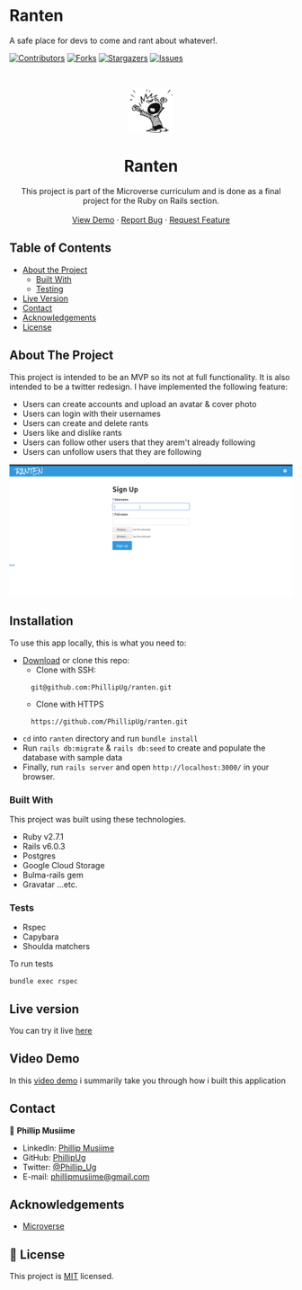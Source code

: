 # Ranten
A safe place for devs to come and rant about whatever!. 

<!--
*** Thanks for checking out this README Template. If you have a suggestion that would
*** make this better, please fork the repo and create a pull request or simply open
*** an issue with the tag "enhancement".
*** Thanks again! Now go create something AMAZING! :D
-->

<!-- PROJECT SHIELDS -->
<!--
*** I'm using markdown "reference style" links for readability.
*** Reference links are enclosed in brackets [ ] instead of parentheses ( ).
*** See the bottom of this document for the declaration of the reference variables
*** for contributors-url, forks-url, etc. This is an optional, concise syntax you may use.
*** https://www.markdownguide.org/basic-syntax/#reference-style-links
-->
[![Contributors][contributors-shield]][contributors-url]
[![Forks][forks-shield]][forks-url]
[![Stargazers][stars-shield]][stars-url]
[![Issues][issues-shield]][issues-url]

<!-- PROJECT LOGO -->
<br />
<p align="center">
  <a href="https://github.com/PhillipUg/ranten">
    <img src="app/assets/images/ranten.jpeg" alt="Logo" width="80" height="80">
  </a>

  <h1 align="center">Ranten</h1>

  <p align="center">
    This project is part of the Microverse curriculum and is done as a final project for the Ruby on Rails section.
    <br />
    <br />
    <a href="https://ranten-phillipug.herokuapp.com">View Demo</a>
    ·
    <a href="https://github.com/PhillipUg/ranten/issues">Report Bug</a>
    ·
    <a href="https://github.com/PhillipUg/ranten/issues">Request Feature</a>
  </p>
</p>

<!-- TABLE OF CONTENTS -->
## Table of Contents

* [About the Project](#about-the-project)
  * [Built With](#built-with)
  * [Testing](#testing)
* [Live Version](#live-version)
* [Contact](#contact)
* [Acknowledgements](#acknowledgements)
* [License](#license)

<!-- ABOUT THE PROJECT -->
## About The Project

This project is intended to be an MVP so its not at full functionality. It is also intended to be a twitter redesign. I have implemented the following feature:
* Users can create accounts and upload an avatar & cover photo
* Users can login with their usernames
* Users can create and delete rants
* Users like and dislike rants
* Users can follow other users that they arem't already following
* Users can unfollow users that they are following

[![Product Name Screen Shot][product-screenshot]][screenshot-url]

<!-- ABOUT THE PROJECT -->
## Installation

To use this app locally, this is what you need to:

* [Download](https://github.com/PhillipUg/ranten/archive/master.zip) or clone this repo:
  - Clone with SSH:
  ```
    git@github.com:PhillipUg/ranten.git
  ```
  - Clone with HTTPS
  ```
    https://github.com/PhillipUg/ranten.git
  ```
* `cd` into `ranten` directory and run `bundle install`
* Run `rails db:migrate` & `rails db:seed` to create and populate the database with sample data
* Finally, run `rails server` and open `http://localhost:3000/` in your browser.
 

### Built With
This project was built using these technologies.
* Ruby v2.7.1
* Rails v6.0.3
* Postgres
* Google Cloud Storage
* Bulma-rails gem
* Gravatar ...etc.

### Tests
* Rspec
* Capybara
* Shoulda matchers

To run tests 
```
bundle exec rspec
```

<!-- LIVE VERSION -->
## Live version

You can try it live [here](https://ranten-phillipug.herokuapp.com/)

## Video Demo
In this [video demo](https://www.loom.com/share/1bf6981349834578b54a5088bf09d508) i summarily take you through how i built this application

<!-- CONTACT -->
## Contact

👤 **Phillip Musiime**

- LinkedIn: [Phillip Musiime](https://www.linkedin.com/in/phillip-musiime/)
- GitHub: [PhillipUg](https://github.com/PhillipUg)
- Twitter: [@Phillip_Ug](https://twitter.com/Phillip_Ug)
- E-mail: phillipmusiime@gmail.com

<!-- ACKNOWLEDGEMENTS -->
## Acknowledgements
* [Microverse](https://www.microverse.org/)

<!-- MARKDOWN LINKS & IMAGES -->
<!-- https://www.markdownguide.org/basic-syntax/#reference-style-links -->
[contributors-shield]: https://img.shields.io/github/contributors/PhillipUg/ranten.svg?style=flat-square
[contributors-url]: https://github.com/PhillipUg/ranten/graphs/contributors
[forks-shield]: https://img.shields.io/github/forks/PhillipUg/ranten.svg?style=flat-square
[forks-url]: https://github.com/PhillipUg/ranten/network/members
[stars-shield]: https://img.shields.io/github/stars/PhillipUg/ranten.svg?style=flat-square
[stars-url]: https://github.com/PhillipUg/ranten/stargazers
[issues-shield]: https://img.shields.io/github/issues/PhillipUg/ranten.svg?style=flat-square
[issues-url]: https://github.com/PhillipUg/ranten/issues
[product-screenshot]: app/assets/images/ranten.gif
[screenshot-url]: https://ranten-phillipug.herokuapp.com

## 📝 License

This project is [MIT](https://opensource.org/licenses/MIT) licensed.
